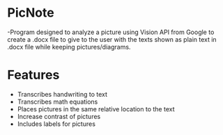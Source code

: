 # PicNote
-Program designed to analyze a picture using Vision API from Google to create a .docx file to give to the user with the texts shown as plain text in .docx file while keeping pictures/diagrams.

# Features
- Transcribes handwriting to text
- Transcribes math equations
- Places pictures in the same relative location to the text
- Increase contrast of pictures
- Includes labels for pictures
